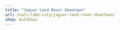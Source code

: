 ```yaml
---
title: "Jaguar Land Rover Downtown"
url: /salt-lake-city/jaguar-land-rover-downtown/
shop: Autohaus
---
```

